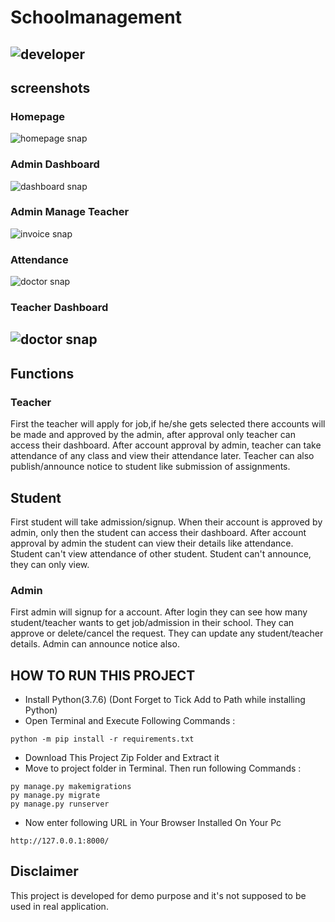 # Schoolmanagement

## ![developer](https://img.shields.io/badge/Developed%20By%20%3A-Keshav%20Mittal-red)

## screenshots

### Homepage

![homepage snap](https://github.com/09KeshavMittal/schoolmanagement-master_python/blob/main/static/screenshots/homepage.jpeg)

### Admin Dashboard

![dashboard snap](https://github.com/sumitkumar1503/schoolmanagement/blob/master/static/screenshots/adminhomepage.png?raw=true)

### Admin Manage Teacher

![invoice snap](https://github.com/sumitkumar1503/schoolmanagement/blob/master/static/screenshots/adminteacher.png?raw=true)

### Attendance

![doctor snap](https://github.com/sumitkumar1503/schoolmanagement/blob/master/static/screenshots/attendance.png?raw=true)

### Teacher Dashboard

## ![doctor snap](https://github.com/sumitkumar1503/schoolmanagement/blob/master/static/screenshots/teacher.png?raw=true)

## Functions

### Teacher

First the teacher will apply for job,if he/she gets selected there accounts will be made and approved by the admin, after approval only teacher can access their dashboard.
After account approval by admin, teacher can take attendance of any class and view their attendance later.
Teacher can also publish/announce notice to student like submission of assignments.

## Student

First student will take admission/signup.
When their account is approved by admin, only then the student can access their dashboard.
After account approval by admin the student can view their details like attendance.
Student can't view attendance of other student.
Student can't announce, they can only view.

### Admin

First admin will signup for a account.
After login they can see how many student/teacher wants to get job/admission in their school.
They can approve or delete/cancel the request.
They can update any student/teacher details.
Admin can announce notice also.

## HOW TO RUN THIS PROJECT

- Install Python(3.7.6) (Dont Forget to Tick Add to Path while installing Python)
- Open Terminal and Execute Following Commands :

`python -m pip install -r requirements.txt`

- Download This Project Zip Folder and Extract it
- Move to project folder in Terminal. Then run following Commands :

```
py manage.py makemigrations
py manage.py migrate
py manage.py runserver
```

- Now enter following URL in Your Browser Installed On Your Pc

```
http://127.0.0.1:8000/
```

## Disclaimer

This project is developed for demo purpose and it's not supposed to be used in real application.
